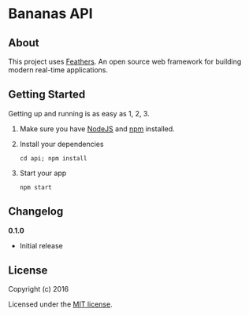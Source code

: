 # Bananas API

> 

## About

This project uses [Feathers](http://feathersjs.com). An open source web framework for building modern real-time applications.

## Getting Started

Getting up and running is as easy as 1, 2, 3.

1. Make sure you have [NodeJS](https://nodejs.org/) and [npm](https://www.npmjs.com/) installed.
2. Install your dependencies

    ```
    cd api; npm install
    ```

3. Start your app

    ```
    npm start
    ```


## Changelog

__0.1.0__

- Initial release

## License

Copyright (c) 2016

Licensed under the [MIT license](LICENSE).
